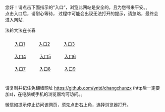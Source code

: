 您好！请点击下面指示的“入口”，浏览此网站是安全的，且为您带来平安。。 <br/>
点击入口后，请耐心等待， 过程中可能会出现无法打开的提示，请忽略，最终会进入网站. </br>

法轮大法在长春<br/>
<div style="padding:10px"><a style="margin:20px" target="_blank" href="https://d303gxp9b512g8.cloudfront.net/2Qpsp?lznoat" id="ccLink1" rel="nofollow">入口1</a> <a target="_blank" style="margin:20px" href="https://dwztcgbkhrrfx.cloudfront.net/2Qpsp?lqwjus" id="ccLink2" rel="nofollow">入口2</a> <a style="margin:20px" target="_blank" href="https://d7x18grll3hfr.cloudfront.net/2Qpsp?nuutsj" id="ccLink3" rel="nofollow">入口3</a></div>

<div style="padding:10px" ><a style="margin:20px" target="_blank" href="https://d303gxp9b512g8.cloudfront.net/2Qpsp?lznoat" id="ccLink4" rel="nofollow">入口4</a> <a style="margin:20px" href="https://dwztcgbkhrrfx.cloudfront.net/2Qpsp?lqwjus" target="_blank" id="ccLink5" rel="nofollow">入口5</a> <a style="margin:20px" href="https://d7x18grll3hfr.cloudfront.net/2Qpsp?nuutsj" target="_blank" id="ccLink6" rel="nofollow">入口6</a></div>

<div style="padding:10px"><a style="margin:20px" target="_blank" href="https://d303gxp9b512g8.cloudfront.net/2Qpsp?lznoat" id="ccLink7" rel="nofollow">入口7</a> <a style="margin:20px" href="https://dwztcgbkhrrfx.cloudfront.net/2Qpsp?lqwjus" target="_blank" id="ccLink8" rel="nofollow">入口8</a> <a style="margin:20px" target="_blank" href="https://d7x18grll3hfr.cloudfront.net/2Qpsp?nuutsj" id="ccLink9" rel="nofollow">入口9</a></div>

<br/>



请复制并记住免翻墙网址 https://github.com/yntd/changchunzx (http后一定要加s)，在电脑或手机的浏览器均可访问。。<br/>

微信如提示停止访问该网页，须先点击右上角，选择浏览器打开。
